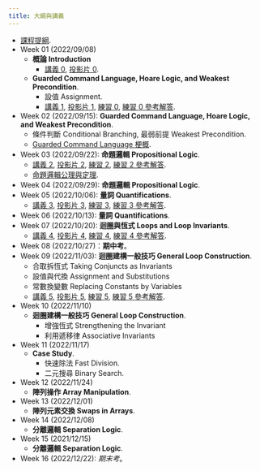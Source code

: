 ```yaml
---
title: 大綱與講義
---
```



* [課程提綱](../assets/syllabus.pdf).
* Week 01 (2022/09/08)
  * **概論 Introduction**
    * [講義 0](../assets/handouts_00.pdf), [投影片 0](../assets/slides_00.pdf).
  * **Guarded Command Language, Hoare Logic, and Weakest Precondition**.
    * 設值 Assignment.
    * [講義 1](../assets/handouts_01.pdf), [投影片 1](../assets/slides_01.pdf),
      [練習 0](../assets/practicals_00.pdf), [練習 0 參考解答](../assets/practicals_00_sols.pdf).
* Week 02 (2022/09/15): **Guarded Command Language, Hoare Logic, and Weakest Precondition**.
  * 條件判斷 Conditional Branching, 最弱前提 Weakest Precondition.
  * [Guarded Command Language 梗概](../assets/gcl-summary.pdf).
* Week 03 (2022/09/22): **命題邏輯 Propositional Logic**.
  * [講義 2](../assets/handouts_02.pdf), [投影片 2](../assets/slides_02.pdf),
    [練習 2](../assets/practicals_02.pdf), [練習 2 參考解答](../assets/practicals_02_sols.pdf).
  * [命題邏輯公理與定理](../assets/theorems_prop.pdf).
* Week 04 (2022/09/29): **命題邏輯 Propositional Logic**.
* Week 05 (2022/10/06): **量詞 Quantifications**.
  * [講義 3](../assets/handouts_03.pdf), [投影片 3](../assets/slides_03.pdf),
      [練習 3](../assets/practicals_03.pdf), [練習 3 參考解答](../assets/practicals_03_sols.pdf).
* Week 06 (2022/10/13): **量詞 Quantifications**.
* Week 07 (2022/10/20): **迴圈與恆式 Loops and Loop Invariants**.
  * [講義 4](../assets/handouts_04.pdf), [投影片 4](../assets/slides_04.pdf),
      [練習 4](../assets/practicals_04.pdf), [練習 4 參考解答](../assets/practicals_04_sols.pdf).
* Week 08 (2022/10/27)：**期中考**。
* Week 09 (2022/11/03):  **迴圈建構一般技巧 General Loop Construction**.
    * 合取拆恆式 Taking Conjuncts as Invariants
    * 設值與代換 Assignment and Substitutions
    * 常數換變數 Replacing Constants by Variables
    * [講義 5](../assets/handouts_05.pdf), [投影片 5](../assets/slides_05.pdf),
        [練習 5](../assets/practicals_05.pdf), [練習 5 參考解答](../assets/practicals_05_sols.pdf).
* Week 10 (2022/11/10)
  * **迴圈建構一般技巧 General Loop Construction**.
    * 增強恆式 Strengthening the Invariant
    * 利用遞移律 Associative Invariants
* Week 11 (2022/11/17)
  * **Case Study**.
    * 快速除法 Fast Division.
    * 二元搜尋 Binary Search.
* Week 12 (2022/11/24)
  * **陣列操作 Array Manipulation**.
* Week 13 (2022/12/01)
  * **陣列元素交換 Swaps in Arrays**.
* Week 14 (2022/12/08)
  * **分離邏輯 Separation Logic**.
* Week 15 (2021/12/15)
  * **分離邏輯 Separation Logic**.
* Week 16 (2022/12/22): *期末考*。
